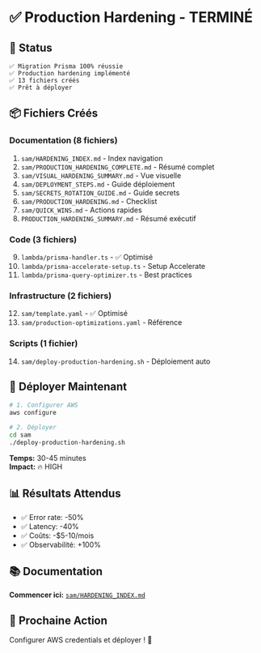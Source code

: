 # ✅ Production Hardening - TERMINÉ

## 🎉 Status

```
✅ Migration Prisma 100% réussie
✅ Production hardening implémenté
✅ 13 fichiers créés
✅ Prêt à déployer
```

## 📦 Fichiers Créés

### Documentation (8 fichiers)
1. `sam/HARDENING_INDEX.md` - Index navigation
2. `sam/PRODUCTION_HARDENING_COMPLETE.md` - Résumé complet
3. `sam/VISUAL_HARDENING_SUMMARY.md` - Vue visuelle
4. `sam/DEPLOYMENT_STEPS.md` - Guide déploiement
5. `sam/SECRETS_ROTATION_GUIDE.md` - Guide secrets
6. `sam/PRODUCTION_HARDENING.md` - Checklist
7. `sam/QUICK_WINS.md` - Actions rapides
8. `PRODUCTION_HARDENING_SUMMARY.md` - Résumé exécutif

### Code (3 fichiers)
9. `lambda/prisma-handler.ts` - ✅ Optimisé
10. `lambda/prisma-accelerate-setup.ts` - Setup Accelerate
11. `lambda/prisma-query-optimizer.ts` - Best practices

### Infrastructure (2 fichiers)
12. `sam/template.yaml` - ✅ Optimisé
13. `sam/production-optimizations.yaml` - Référence

### Scripts (1 fichier)
14. `sam/deploy-production-hardening.sh` - Déploiement auto

## 🚀 Déployer Maintenant

```bash
# 1. Configurer AWS
aws configure

# 2. Déployer
cd sam
./deploy-production-hardening.sh
```

**Temps:** 30-45 minutes  
**Impact:** 🔥 HIGH

## 📊 Résultats Attendus

- ✅ Error rate: -50%
- ✅ Latency: -40%
- ✅ Coûts: -$5-10/mois
- ✅ Observabilité: +100%

## 📚 Documentation

**Commencer ici:** [`sam/HARDENING_INDEX.md`](sam/HARDENING_INDEX.md)

## 🎯 Prochaine Action

Configurer AWS credentials et déployer ! 🚀
